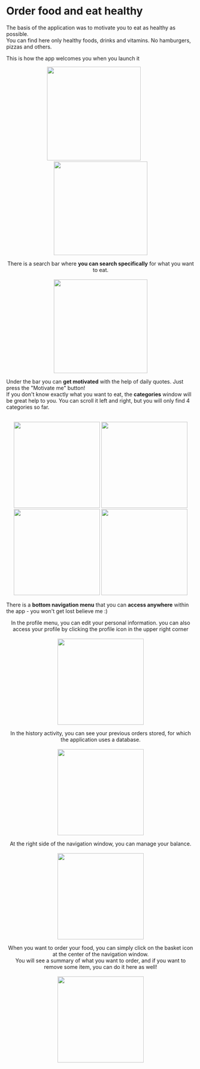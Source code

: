 # Order food and eat healthy

The basis of the application was to motivate you to eat as healthy as possible. <br>
You can find here only healthy foods, drinks and vitamins. No hamburgers, pizzas and others. 


This is how the app welcomes you when you launch it <br>
<p align="center">
<img src="https://user-images.githubusercontent.com/60942087/142595878-e6772121-ecb6-437f-be93-d852cf353fa3.png", width="250px",height="250px">
&nbsp;&nbsp;&nbsp;&nbsp;&nbsp;&nbsp;&nbsp;&nbsp;
<img src="https://user-images.githubusercontent.com/60942087/142595695-d904e0d7-01d9-45db-82ba-29b58ca73f7b.png", width="250px",height="250px">
</p>
<p align="center">
There is a search bar where <b>you can search specifically</b> for what you want to eat. <br><br>
<img src="https://user-images.githubusercontent.com/60942087/142597742-ac63d3ad-550a-42c9-8bf5-0810a6872192.png", width="250px",height="250px">
</p>
Under the bar you can <b>get motivated</b> with the help of daily quotes. Just press the "Motivate me" button!<br>
If you don't know exactly what you want to eat, the <b>categories</b> window will be great help to you.
You can scroll it left and right, but you will only find 4 categories so far.<br><br>
<p align="center">
<img src ="https://user-images.githubusercontent.com/60942087/142599362-88edc174-ed5e-4f5b-9054-3412e09df2b3.png", width="230px",height="250px">
<img src ="https://user-images.githubusercontent.com/60942087/142599409-9bc90748-2aa3-4c14-bcc7-912b186c3ce4.png", width="230px",height="250px">
<img src ="https://user-images.githubusercontent.com/60942087/142599435-e2ed778e-2e3f-4f40-824a-c32ba12e993c.png", width="230px",height="250px">
<img src ="https://user-images.githubusercontent.com/60942087/142599466-37d9448e-8c56-44fb-b5b3-e244a04a8399.png", width="230px",height="250px">
</p>

There is a <b>bottom navigation menu</b> that you can <b>access anywhere</b> within the app - you won't get lost believe me :) <br>

<p align="center">
In the profile menu, you can edit your personal information. you can also access your profile by clicking the profile icon in the upper right corner
<br><br>
<img src ="https://user-images.githubusercontent.com/60942087/142600714-15d88188-e913-43b3-9a7d-43d3d5e0389e.png", width="230px",height="250px">
 </p>
<p align="center">
In the history activity, you can see your previous orders stored, for which the application uses a database. <br><br>
<img src="https://user-images.githubusercontent.com/60942087/142600818-11d05d4e-f152-4472-bfe4-15a9cb3d0de9.png", width="230px",height="250px">
</p>                                                                                                                                             
<p align="center">
At the right side of the navigation window, you can manage your balance. <br><br>
<img src="https://user-images.githubusercontent.com/60942087/142600886-91cf85dd-ded5-43f5-8b3a-77e78b0ace7c.png", width="230px",height="250px">
</p>
<p align="center">
When you want to order your food, you can simply click on the basket icon at the center of the navigation window. <br>
You will see a summary of what you want to order, and if you want to remove some item, you can do it here as well! <br><br>
<img src="https://user-images.githubusercontent.com/60942087/142600634-7cab0cd8-ca08-45bf-a962-ce56ab6cbd35.png", width="230px",height="250px">
</p>









